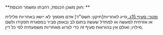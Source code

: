 **חוק משכן הכנסת, רחבתו ומשמר הכנסת: **

[מקור: סעיף 15ג. ](https://he.wikisource.org/wiki/חוק_משכן_הכנסת,_רחבתו_ומשמר_הכנסת#סעיף_15ג)
סייג לאחריות[תיקון: תשס״ד]
אדם מוסמך לא יישא באחריות פלילית או אזרחית למעשה או למחדל שעשה בתום לב ובאופן סביר במסגרת תפקידו ולשם מילויו; ואולם אין בהוראות סעיף זה כדי לגרוע מאחריות משמעתית לפי כל דין.